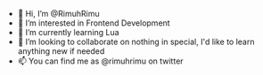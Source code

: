 - 👋 Hi, I’m @RimuhRimu
- 👀 I’m interested in Frontend Development
- 🌱 I’m currently learning Lua
- 💞️ I’m looking to collaborate on nothing in special, I'd like to learn anything new if needed
- 📫 You can find me as @rimuhrimu on twitter

<!---
RimuhRimu/RimuhRimu is a ✨ special ✨ repository because its `README.md` (this file) appears on your GitHub profile.
You can click the Preview link to take a look at your changes.
--->
